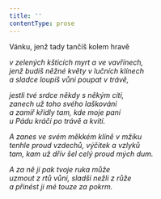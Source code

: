 ```yaml
---
title: ''
contentType: prose
---
```


Vánku, jenž tady tančíš kolem hravě

_v zelených kšticích myrt a ve vavřínech,  
jenž budíš něžné květy v lučních klínech  
a sladce loupíš vůni poupat v trávě,_

_jestli tvé srdce někdy s někým cítí,  
zanech už toho svého laškování  
a zamiř křídly tam, kde moje paní  
u Pádu kráčí po trávě a kvítí._

_A zanes ve svém měkkém klíně v mžiku  
tenhle proud vzdechů, výčitek a vzlyků  
tam, kam už dřív šel celý proud mých dum._

_A za ně jí pak tvoje ruka může  
uzmout z rtů vůni, sladší nežli z růže  
a přinést ji mé touze za pokrm._
